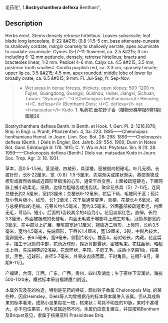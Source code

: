 毛药花",
1.**Bostrychanthera deflexa** Bentham",

## Description
Herbs erect. Stems densely retrorse hirtellous. Leaves subsessile; leaf blade long lanceolate, 8-22 &amp;#215; (0.8-)1.5-5 cm, base attenuate-cuneate to shallowly cordate, margin coarsely to shallowly serrate, apex acuminate to caudate-acuminate. Cymes (5-)7-11-flowered, ca. 2.5 &amp;#215; 3 cm including 6-12 mm peduncle, densely, retrorse hirtellous; bracts and bracteoles linear, 1-2 mm. Pedicel 4-6 mm. Calyx ca. 4.5 &amp;#215; 3.5 mm, posterior tooth smallest. Corolla purplish red, ca. 3.3 cm, sparsely hirsute; upper lip ca. 3.5 &amp;#215; 4.5 mm, apex rounded; middle lobe of lower lip broadly ovate, ca. 6.5 &amp;#215; 9 mm. Fl. Jul-Sep, fr. Sep-Nov.

> * Wet areas in dense forests, thickets, open slopes; 500-1200 m. Fujian, Guangdong, Guangxi, Guizhou, Hubei, Jiangxi, Sichuan, Taiwan.
  "Synonym": "&lt;I&gt;Chelonopsis benthamiana&lt;/I&gt; Hemsley; &lt;I&gt;C. deflexa&lt;/I&gt; (Bentham) Diels; &lt;I&gt;C. deflexa&lt;/I&gt; var. &lt;I&gt;matsudae&lt;/I&gt; Kudo.
**1. 毛药花 垂花铃子香（植物分类学报8卷1期）图版26**

Bostrychanthera deflexa Benth. in Benth. et Hook. f. Gen. Pl. 2: 1216.1876; Briq. in Engl. u. Prantl, Pflanzenfam. 4, 3a: 223. 1895——Chelonopsis henthamiana Hemsl. in Journ. Linn. Soc. Bot. 26: 298. 1890——Chelonopsis deflexa (Benth. ) Diels in Engler, Bot. Jahrb. 29: 554. 1900; Dunn in Notes Bot. Gard. Edinburgh 6: 178. 1915; C. Y. Wu in Act. Phytotax. Sin. 8 (1): 28. 1959——Chelonopsis deflexa (Benth.) Diels var. matsudae Kudo in Journ. Soc. Trop. Agr. 3: 18. 1931.

草本，高0.5-1.5米。茎坚硬，四棱形，具深槽，密被倒向短硬毛。叶几无柄，长披针形，长8-22厘米，宽（0.8）1.5-5厘米，先端渐尖或尾状渐尖，基部渐狭成楔形或骤然收缩成近圆形至极浅的心形，通常干后变黑，上面被疏短硬毛，下面网脉上被小疏柔毛，纸质，边缘为粗锯齿或浅齿状。聚伞花序具（5）7-11花，连同总梗长约2.5厘米，宽约3厘米；总梗长6-12毫米，花后下倾，毛被同于茎；苞片及小苞片极小，线形，长1-2毫米；花干后通常变黑，具梗，花梗长4-6毫米，被与总梗相似的毛被。花萼长约4.5毫米，宽约3.5毫米，外面基部被疏短柔毛，内面无毛，萼齿5，短小，后面的1齿较其余的4齿为小。花冠淡紫红色，直伸，长约3.3厘米，外面被极疏的长硬毛，内面无毛或于喉部萼上疏生短毛，冠筒基部宽约3毫米，在中部以上扩展，至喉部宽达1.1厘米，冠檐近二唇形，上唇短，长约3.5毫米，宽约4.5毫米，先端圆形，下唇长1.4厘米，宽1.9厘米，3裂，中裂片较大，宽卵圆形，长6.5毫米，宽9毫米，侧裂片较小。雄蕊4，前对较长，内藏，花丝扁平，插生于冠筒的中部，花药近球形，靠近背部囊状，密被毛束。花柱丝状，略超出上唇，先端相等的2浅裂。花盘环状，平顶。子房无毛。成熟小坚果1枚，核果状，黑色，近球形，直径5-7毫米，外果皮肉质而厚，干时角质。花期7-9月，果期9-11月。

产福建，台湾，江西，广东，广西，贵州，四川及湖北；生于密林下湿润处，海拔500-1120米。模式标本采自福建厦门附近。

本属外形及花的构造，特别是花药的特征，颇似铃子香属 Chelonopsis Miq. 的某些种，因此Hemsley，Diels等人均曾根据花的标本将本属併入该属。但从具成熟果的标本看来，成熟小坚果每花一枚，核果状；萼具不明显的10脉，果时不甚增大，亦不包住果实，均与该属迥然不同。本属仍应恢复建立，并应按照Bentham及Briquet意见，隶属于核果亚科 Prasioideae Briq.
